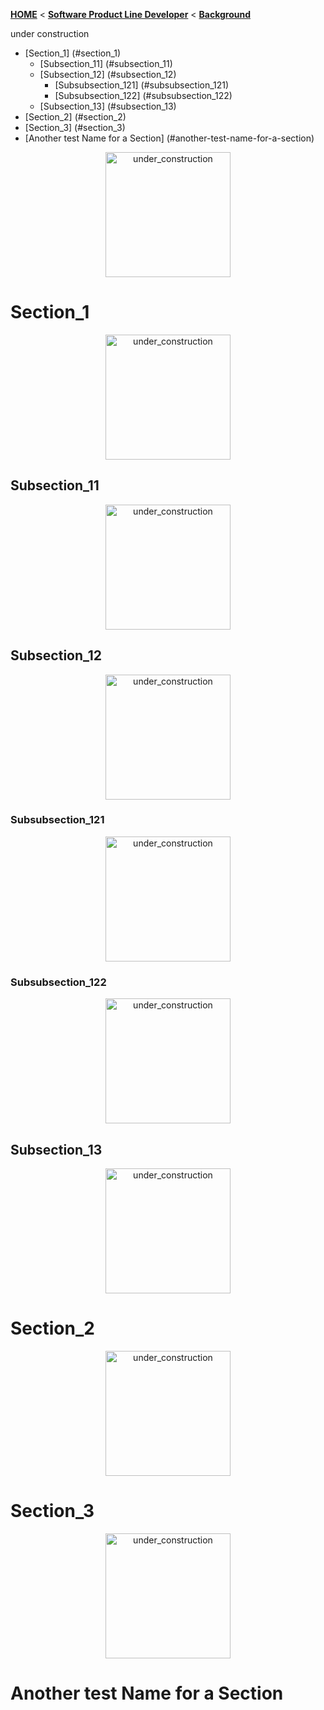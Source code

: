 <!-- Breadcrumb -->
[**HOME**](https://github.com/tthuem/FeatureIDE/wiki) < [**Software Product Line Developer**](https://github.com/tthuem/FeatureIDE/wiki/Software-Product-Line-Developer) < [**Background**](https://github.com/tthuem/FeatureIDE/wiki/Background)

<!-- Introduction -->
under construction

<!-- Outline -->
* [Section_1] (#section_1)
	* [Subsection_11] (#subsection_11)
	* [Subsection_12] (#subsection_12)
		* [Subsubsection_121] (#subsubsection_121)
		* [Subsubsection_122] (#subsubsection_122)
	* [Subsection_13] (#subsection_13)
* [Section_2] (#section_2)
* [Section_3] (#section_3)
* [Another test Name for a Section] (#another-test-name-for-a-section)

<!-- Content -->

<td width="265px">
	<p align="center">
		<img height="200" width="200" alt="under_construction" src="https://github.com/tthuem/FeatureIDE/wiki/Assets/under_construction.png">
	</p>
</td>

# Section_1
<td width="265px">
	<p align="center">
		<img height="200" width="200" alt="under_construction" src="https://github.com/tthuem/FeatureIDE/wiki/Assets/under_construction.png">
	</p>
</td>

## Subsection_11
<td width="265px">
	<p align="center">
		<img height="200" width="200" alt="under_construction" src="https://github.com/tthuem/FeatureIDE/wiki/Assets/under_construction.png">
	</p>
</td>

## Subsection_12
<td width="265px">
	<p align="center">
		<img height="200" width="200" alt="under_construction" src="https://github.com/tthuem/FeatureIDE/wiki/Assets/under_construction.png">
	</p>
</td>

### Subsubsection_121
<td width="265px">
	<p align="center">
		<img height="200" width="200" alt="under_construction" src="https://github.com/tthuem/FeatureIDE/wiki/Assets/under_construction.png">
	</p>
</td>

### Subsubsection_122
<td width="265px">
	<p align="center">
		<img height="200" width="200" alt="under_construction" src="https://github.com/tthuem/FeatureIDE/wiki/Assets/under_construction.png">
	</p>
</td>

## Subsection_13
<td width="265px">
	<p align="center">
		<img height="200" width="200" alt="under_construction" src="https://github.com/tthuem/FeatureIDE/wiki/Assets/under_construction.png">
	</p>
</td>

# Section_2
<td width="265px">
	<p align="center">
		<img height="200" width="200" alt="under_construction" src="https://github.com/tthuem/FeatureIDE/wiki/Assets/under_construction.png">
	</p>
</td>

# Section_3
<td width="265px">
	<p align="center">
		<img height="200" width="200" alt="under_construction" src="https://github.com/tthuem/FeatureIDE/wiki/Assets/under_construction.png">
	</p>
</td>

# Another test Name for a Section
